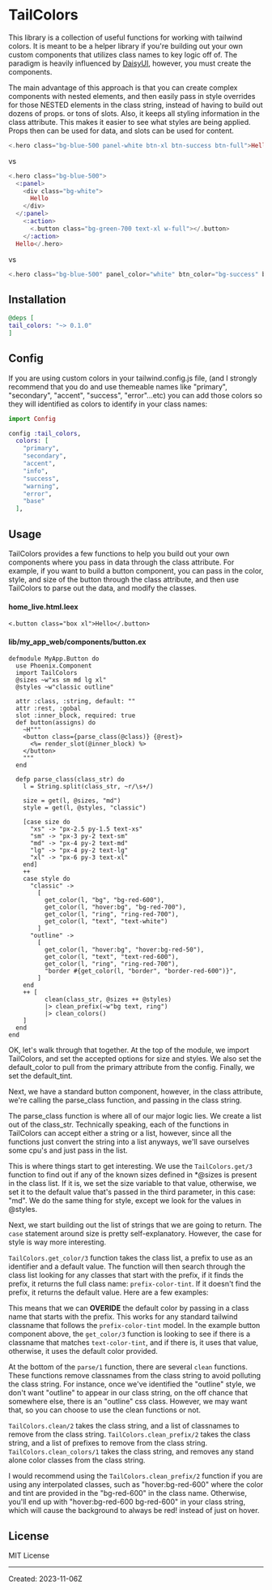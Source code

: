 # TailColors

This library is a collection of useful functions for working with tailwind colors.  It is meant to be a helper library if you're building out your own custom components that utilizes class names to key logic off of.  The paradigm is heavily influenced by [DaisyUI](https://daisyui.com/components/button/), however, you must create the components.

The main advantage of this approach is that you can create complex components with nested elements, and then easily pass in style overrides for those NESTED elements in the class string, instead of having to build out dozens of props. or tons of slots.  Also, it keeps all styling information in the class attribute.  This makes it easier to see what styles are being applied. Props then can be used for data, and slots can be used for content.
```elixir
<.hero class="bg-blue-500 panel-white btn-xl btn-success btn-full">Hello</.hero>
```
vs
```elixir
<.hero class="bg-blue-500">
  <:panel>
    <div class="bg-white">
      Hello
    </div>
  </:panel>
    <:action>
      <.button class="bg-green-700 text-xl w-full"></.button>
    </:action>
  Hello</.hero>
```
vs
```elixir
<.hero class="bg-blue-500" panel_color="white" btn_color="bg-success" btn_size="xl" btn_width="full">Hello</.hero>
```
## Installation

```elixir
@deps [
tail_colors: "~> 0.1.0"
]
```
## Config

If you are using custom colors in your tailwind.config.js file, (and I strongly recommend that you do and use themeable names like "primary", "secondary", "accent", "success", "error"...etc) you can add those colors so they will identified as colors to identify in your class names:
```elixir
import Config

config :tail_colors,
  colors: [
    "primary",
    "secondary",
    "accent",
    "info",
    "success",
    "warning",
    "error",
    "base"
  ],
```

## Usage

TailColors provides a few functions to help you build out your own components where you pass in data through the class attribute.  For example, if you want to build a button component, you can pass in the color, style, and size of the button through the class attribute, and then use TailColors to parse out the data, and modify the classes.

#### home_live.html.leex
```
<.button class="box xl">Hello</.button>
```
#### lib/my_app_web/components/button.ex
```
defmodule MyApp.Button do
  use Phoenix.Component
  import TailColors
  @sizes ~w"xs sm md lg xl"
  @styles ~w"classic outline"

  attr :class, :string, default: ""
  attr :rest, :gobal
  slot :inner_block, required: true
  def button(assigns) do
    ~H"""
    <button class={parse_class(@class)} {@rest}>
      <%= render_slot(@inner_block) %>
    </button>
    """
  end

  defp parse_class(class_str) do
    l = String.split(class_str, ~r/\s+/)

    size = get(l, @sizes, "md")
    style = get(l, @styles, "classic")

    [case size do
      "xs" -> "px-2.5 py-1.5 text-xs"
      "sm" -> "px-3 py-2 text-sm"
      "md" -> "px-4 py-2 text-md"
      "lg" -> "px-4 py-2 text-lg"
      "xl" -> "px-6 py-3 text-xl"
    end]
    ++
    case style do
      "classic" ->
        [
          get_color(l, "bg", "bg-red-600"),
          get_color(l, "hover:bg", "bg-red-700"),
          get_color(l, "ring", "ring-red-700"),
          get_color(l, "text", "text-white")
        ]
      "outline" ->
        [
          get_color(l, "hover:bg", "hover:bg-red-50"),
          get_color(l, "text", "text-red-600"),
          get_color(l, "ring", "ring-red-700"),
          "border #{get_color(l, "border", "border-red-600")}",
        ]
    end
    ++ [
          clean(class_str, @sizes ++ @styles)
          |> clean_prefix(~w"bg text, ring")
          |> clean_colors()
    ]
  end
end
```

OK, let's walk through that together.  At the top of the module, we import TailColors, and set the accepted options for size and styles.  We also set the default_color to pull from the primary attribute from the config.  Finally, we set the default_tint.

Next, we have a standard button component, however, in the class attribute, we're calling the parse_class function, and passing in the class string.

The parse_class function is where all of our major logic lies. We create a list out of the class_str.  Technically speaking, each of the functions in TailColors can accept either a string or a list, however, since all the functions just convert the string into a list anyways, we'll save ourselves some cpu's and just pass in the list.

This is where things start to get interesting.  We use the `TailColors.get/3` function to find out if any of the known sizes defined in *@sizes is present in the class list.  If it is, we set the size variable to that value, otherwise, we set it to the default value that's passed in the third parameter, in this case: "md".  We do the same thing for style, except we look for the values in @styles.

Next, we start building out the list of strings that we are going to return.  The `case` statement around size is pretty self-explanatory.  However, the case for style is way more interesting.

`TailColors.get_color/3` function takes the class list, a prefix to use as an identifier and a default value.  The function will then search through the class list looking for any classes that start with the prefix, if it finds the prefix, it returns the full class name: `prefix-color-tint`.  If it doesn't find the prefix, it returns the default value.  Here are a few examples:

This means that we can **OVERIDE** the default color by passing in a class name that starts with the prefix. This works for any standard tailwind classname that follows the `prefix-color-tint` model.  In the example button component above, the `get_color/3` function is looking to see if there is a classname that matches `text-color-tint`, and if there is, it uses that value, otherwise, it uses the default color provided.

At the bottom of the `parse/1` function, there are several `clean` functions.  These functions remove classnames from the class string to avoid polluting the class string.  For instance, once we've identified the "outline" style, we don't want "outline" to appear in our class string, on the off chance that somewhere else, there is an "outline" css class.  However, we may want that, so you can choose to use the clean functions or not.

`TailColors.clean/2` takes the class string, and a list of classnames to remove from the class string.  `TailColors.clean_prefix/2` takes the class string, and a list of prefixes to remove from the class string.  `TailColors.clean_colors/1` takes the class string, and removes any stand alone color classes from the class string.

I would recommend using the `TailColors.clean_prefix/2` function if you are using any interpolated classes, such as "hover:bg-red-600" where the color and tint are provided in the "bg-red-600" in the class name.  Otherwise, you'll end up with "hover:bg-red-600 bg-red-600" in your class string, which will cause the background to always be red! instead of just on hover.

## License

MIT License

----
Created:  2023-11-06Z
